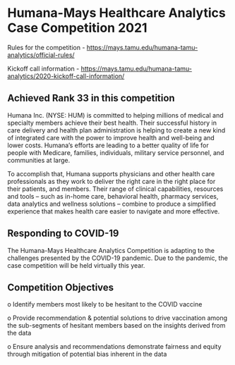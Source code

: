# Humana-Mays Healthcare Analytics Case Competition 2021

Rules for the competition - https://mays.tamu.edu/humana-tamu-analytics/official-rules/

Kickoff call information - https://mays.tamu.edu/humana-tamu-analytics/2020-kickoff-call-information/

## Achieved Rank 33 in this competition

Humana Inc. (NYSE: HUM) is committed to helping millions of medical and specialty members achieve their best health. Their successful history in care delivery and health plan administration is helping to create a new kind of integrated care with the power to improve health and well-being and lower costs. Humana’s efforts are leading to a better quality of life for people with Medicare, families, individuals, military service personnel, and communities at large.

To accomplish that, Humana supports physicians and other health care professionals as they work to deliver the right care in the right place for their patients, and members. Their range of clinical capabilities, resources and tools – such as in-home care, behavioral health, pharmacy services, data analytics and wellness solutions – combine to produce a simplified experience that makes health care easier to navigate and more effective.

## Responding to COVID-19

The Humana-Mays Healthcare Analytics Competition is adapting to the challenges presented by the COVID-19 pandemic. Due to the pandemic, the case competition will be held virtually this year.

## Competition Objectives

o Identify members most likely to be hesitant to the COVID vaccine

o Provide recommendation & potential solutions to drive vaccination among the sub-segments of hesitant members based on the insights derived from the data

o Ensure analysis and recommendations demonstrate fairness and equity through mitigation of potential bias inherent in the data
